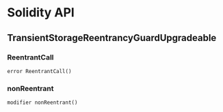 # Solidity API

## TransientStorageReentrancyGuardUpgradeable

### ReentrantCall

```solidity
error ReentrantCall()
```

### nonReentrant

```solidity
modifier nonReentrant()
```

